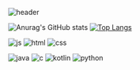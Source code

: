 <!--
**lseongmi/lseongmi** is a ✨ _special_ ✨ repository because its `README.md` (this file) appears on your GitHub profile.

Here are some ideas to get you started:

- 🔭 I’m currently working on ...
- 🌱 I’m currently learning ...
- 👯 I’m looking to collaborate on ...
- 🤔 I’m looking for help with ...
- 💬 Ask me about ...
- 📫 How to reach me: ...
- 😄 Pronouns: ...
- ⚡ Fun fact: ...
-->

![header](https://capsule-render.vercel.app/api?type=waving&color=AFEEEE&height=300&section=header&text=welcome!&fontSize=90-nl-leeseongmi's%20Github%20Profile&fontSize=10)

![Anurag's GitHub stats](https://github-readme-stats.vercel.app/api?username=anuraghazra&show_icons=true&bg_color=00000000)
[![Top Langs](https://github-readme-stats.vercel.app/api/top-langs/?username=lseongmi)](https://github.com/anuraghazra/github-readme-stats)

![js](https://img.shields.io/badge/JavaScript-F7DF1E?style=for-the-badge&logo=JavaScript&logoColor=white) ![html](https://img.shields.io/badge/HTML5-E34F26?style=for-the-badge&logo=html5&logoColor=white) ![css](https://img.shields.io/badge/CSS3-1572B6?style=for-the-badge&logo=css3&logoColor=white) 

![java](https://img.shields.io/badge/Java-ED8B00?style=for-the-badge&logo=openjdk&logoColor=white) ![c](https://img.shields.io/badge/C-00599C?style=for-the-badge&logo=c&logoColor=white) ![kotlin](https://img.shields.io/badge/Kotlin-0095D5?&style=for-the-badge&logo=kotlin&logoColor=white) ![python](https://img.shields.io/badge/Python-3776AB?style=for-the-badge&logo=python&logoColor=white)
